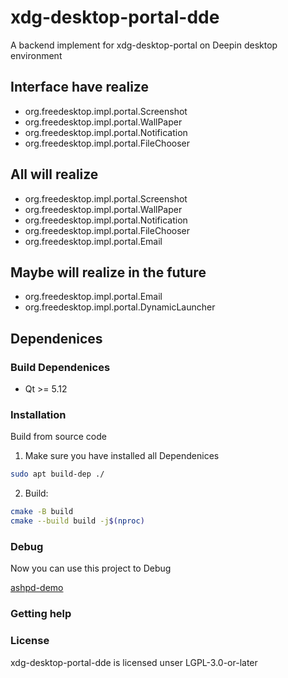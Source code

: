 # xdg-desktop-portal-dde

A backend implement for xdg-desktop-portal on Deepin desktop environment

## Interface have realize

* org.freedesktop.impl.portal.Screenshot
* org.freedesktop.impl.portal.WallPaper
* org.freedesktop.impl.portal.Notification
* org.freedesktop.impl.portal.FileChooser

## All will realize

* org.freedesktop.impl.portal.Screenshot
* org.freedesktop.impl.portal.WallPaper
* org.freedesktop.impl.portal.Notification
* org.freedesktop.impl.portal.FileChooser
* org.freedesktop.impl.portal.Email 

## Maybe will realize in the future

* org.freedesktop.impl.portal.Email
* org.freedesktop.impl.portal.DynamicLauncher

## Dependenices

### Build Dependenices

* Qt >= 5.12

### Installation

Build from source code 

1. Make sure you have installed all Dependenices

```bash
sudo apt build-dep ./
```

2. Build:

```bash
cmake -B build
cmake --build build -j$(nproc)
```

### Debug

Now you can use this project to Debug

[ashpd-demo](https://github.com/bilelmoussaoui/ashpd)

### Getting help

### License

xdg-desktop-portal-dde is licensed unser LGPL-3.0-or-later

